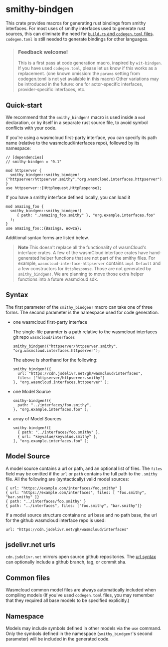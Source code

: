 # smithy-bindgen

This crate provides macros for generating rust bindings from smithy interfaces.
For most uses of smithy interfaces used to generate rust sources,
this can eliminate the need for [`build.rs` and `codegen.toml` files](https://wasmcloud.dev/interfaces/codegen-toml/).
`codegen.toml` is still needed to generate bindings for other languages.

> ### Feedback welcome!
> This is a first pass at code generation macro, inspired by `wit-bindgen`. If you have used `codegen.toml`, please let us know if this works as a replacement. (one known omission: the `params` setting from codegen.toml is not yet available in this macro)
> Other variations may be introduced in the future: one for actor-specific interfaces, provider-specific interfaces, etc.

## Quick-start

We recommend that the `smithy_bindgen!` macro is used inside a `mod` declaration,
or by itself in a separate rust source file, to avoid symbol conflicts with your code.

If you're using a wasmcloud first-party interface, you can specify its path name
(relative to the wasmcloud/interfaces repo), followed by its namespace:

```
// [dependencies]
// smithy-bindgen = "0.1"

mod httpserver {
  smithy_bindgen::smithy_bindgen!("httpserver/httpserver.smithy","org.wasmcloud.interfaces.httpserver");
}
use httpserver::{HttpRequest,HttpResponse};

```

If you have a smithy interface defined locally, you can load it

```
mod amazing_foo {
  smithy_bindgen::smithy_bindgen!(
     { path: "./amazing_foo.smithy" }, "org.example.interfaces.foo"
  );
}
use amazing_foo::{Bazinga, Wowza};
```

Additional syntax forms are listed below.


> **Note** This doesn't replace all the functionality of wasmCloud's interface crates. A few of the wasmCloud interface crates have hand-generated helper functions that are not part of the smithy files. For example, `wasmcloud-interface-httpserver` contains `impl Default` and a few constructors for `HttpResponse`. Those are not generated by `smithy_bindgen!`. We are planning to move those extra helper functions into a future wasmcloud sdk.


## Syntax

The first parameter of the `smithy_bindgen!` macro can take one of three forms.
The second parameter is the namespace used for code generation.

- one wasmcloud first-party interface

  The single-file paramter is a path relative to the wasmcloud interfaces git repo `wasmcloud/interfaces`

  ```
  smithy_bindgen!("httpserver/httpserver.smithy", "org.wasmcloud.interfaces.httpserver");
  ````

  The above is shorthand for the following:
  ```
  smithy_bindgen!({
    url: "https://cdn.jsdelivr.net/gh/wasmcloud/interfaces",
    files: ["httpserver/httpserver.smithy"]
  }, "org.wasmcloud.interfaces.httpserver" );
  ```

- one Model Source

  ```
  smithy-bindgen!({
    path: "../interfaces/foo.smithy",
  }, "org.example.interfaces.foo" );
  ````

- array of Model Sources

  ```
  smithy-bindgen!([
    { path: "../interfaces/foo.smithy" },
    { url: "keyvalue/keyvalue.smithy" },
  ], "org.example.interfaces.foo" );
  ```

## Model Source

 A model source contains a url or path, and an optional list of files.
 The `files` field may be omitted if the `url` or `path` contains the full path to the `.smithy` file.
 All the following are (syntactically) valid model sources:
 ```
 { url: "https://example.com/interfaces/foo.smithy" }
 { url: "https://example.com/interfaces", files: [ "foo.smithy", "bar.smithy" ]}
 { path: "../interfaces/foo.smithy" }
 { path: "../interfaces", files: ["foo.smithy", "bar.smithy"]}
 ```

 If a model source structure contains no url base and no path base,
 the url for the github wasmcloud interface repo is used:
 ```
 url: "https://cdn.jsdelivr.net/gh/wasmcloud/interfaces"
 ```

## jsdelivr.net urls

`cdn.jsdelivr.net` mirrors open source github repositories.
The [url syntax](https://www.jsdelivr.com/?docs=gh) can optionally include
a github branch, tag, or commit sha.

## Common files

Wasmcloud common model files are always automatically included when compiling models
(If you've used `codegen.toml` files, you may remember that they required all base models
to be specified explicitly.)

## Namespace

Models may include symbols defined in other models via the `use` command.
Only the symbols defined in the namespace (`smithy_bindgen!`'s second parameter)
will be included in the generated code.






